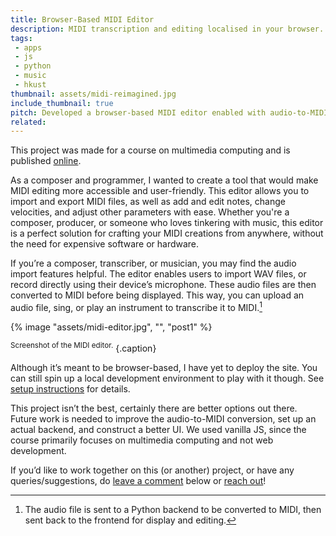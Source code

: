```yaml
---
title: Browser-Based MIDI Editor
description: MIDI transcription and editing localised in your browser.
tags:
 - apps
 - js
 - python
 - music
 - hkust
thumbnail: assets/midi-reimagined.jpg
include_thumbnail: true
pitch: Developed a browser-based MIDI editor enabled with audio-to-MIDI conversion features.
related:
---
```


This project was made for a course on multimedia computing and is published [online](https://github.com/TrebledJ/midi-editor/).

As a composer and programmer, I wanted to create a tool that would make MIDI editing more accessible and user-friendly. This editor allows you to import and export MIDI files, as well as add and edit notes, change velocities, and adjust other parameters with ease. Whether you're a composer, producer, or someone who loves tinkering with music, this editor is a perfect solution for crafting your MIDI creations from anywhere, without the need for expensive software or hardware.

If you’re a composer, transcriber, or musician, you may find the audio import features helpful. The editor enables users to import WAV files, or record directly using their device’s microphone. These audio files are then converted to MIDI before being displayed. This way, you can upload an audio file, sing, or play an instrument to transcribe it to MIDI.[^backend]

[^backend]: The audio file is sent to a Python backend to be converted to MIDI, then sent back to the frontend for display and editing.

{% image "assets/midi-editor.jpg", "", "post1" %}

<sup>Screenshot of the MIDI editor.</sup>
{.caption}

Although it’s meant to be browser-based, I have yet to deploy the site. You can still spin up a local development environment to play with it though. See [setup instructions](https://github.com/TrebledJ/midi-editor/#setup) for details.

This project isn’t the best, certainly there are better options out there. Future work is needed to improve the audio-to-MIDI conversion, set up an actual backend, and construct a better UI. We used vanilla JS, since the course primarily focuses on multimedia computing and not web development.

If you’d like to work together on this (or another) project, or have any queries/suggestions, do [leave a comment](#comment) below or [reach out](https://trebledj.github.io/#contact)!